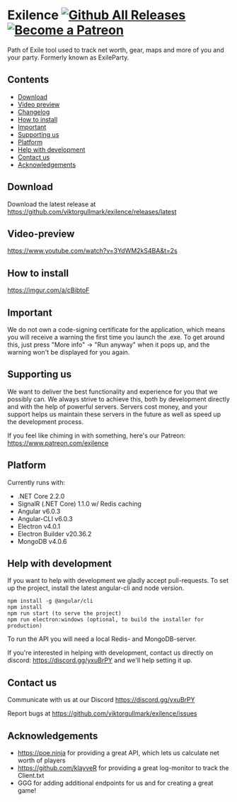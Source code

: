 Exilence
[![Github All Releases](https://img.shields.io/github/downloads/viktorgullmark/exilence/total.svg)](https://github.com/viktorgullmark/exilence/releases)
[![Become a Patreon](https://img.shields.io/badge/patreon-%F0%9F%8E%AF-orange.svg)](https://www.patreon.com/exilence)
===
Path of Exile tool used to track net worth, gear, maps and more of you and your party. Formerly known as ExileParty.

## Contents

- [Download](#download)
- [Video preview](#video-preview)
- [Changelog](https://github.com/viktorgullmark/exilence/blob/master/CHANGELOG.md)
- [How to install](#how-to-install)
- [Important](#important)
- [Supporting us](#supporting-us)
- [Platform](#platform)
- [Help with development](#help-with-development)
- [Contact us](#contact-us)
- [Acknowledgements](#acknowledgements)

## Download

Download the latest release at https://github.com/viktorgullmark/exilence/releases/latest

## Video-preview

https://www.youtube.com/watch?v=3YdWM2kS4BA&t=2s

## How to install

https://imgur.com/a/cBibtoF

## Important

We do not own a code-signing certificate for the application, which means you will receive a warning the first time you launch the .exe. To get around this, just press "More info" -> "Run anyway" when it pops up, and the warning won't be displayed for you again.

## Supporting us

We want to deliver the best functionality and experience for you that we possibly can. We always strive to achieve this, both by development directly and with the help of powerful servers. Servers cost money, and your support helps us maintain these servers in the future as well as speed up the development process. 

If you feel like chiming in with something, here's our Patreon: https://www.patreon.com/exilence

## Platform

Currently runs with:

- .NET Core 2.2.0
- SignalR (.NET Core) 1.1.0 w/ Redis caching
- Angular v6.0.3
- Angular-CLI v6.0.3
- Electron v4.0.1
- Electron Builder v20.36.2
- MongoDB v4.0.6

## Help with development

If you want to help with development we gladly accept pull-requests. To set up the project, install the latest angular-cli and node version.

```
npm install -g @angular/cli
npm install
npm run start (to serve the project)
npm run electron:windows (optional, to build the installer for production)
```

To run the API you will need a local Redis- and MongoDB-server.

If you're interested in helping with development, contact us directly on discord: https://discord.gg/yxuBrPY and we'll help setting it up.

## Contact us

Communicate with us at our Discord https://discord.gg/yxuBrPY

Report bugs at https://github.com/viktorgullmark/exilence/issues

## Acknowledgements

- https://poe.ninja for providing a great API, which lets us calculate net worth of players
- https://github.com/klayveR for providing a great log-monitor to track the Client.txt
- GGG for adding additional endpoints for us and for creating a great game!
